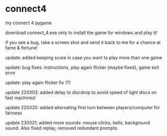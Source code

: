 # connect4
my connect 4 pygame

download connect_4.exe only to install the game for windows and play it!

if you see a bug, take a screen shot and send it back to me for a chance at fame & fortune!

update: added keeping score in case you want to play more than one game

update: bug fixes: instructions, play again flicker (maybe fixed), game exit error

update: play again flicker fix (?)

update 220303: added delay to discdrop to avoid speed of light discs on fast machines!

update 220320: added alternating first turn between players/computer for fairness

update 230321: added more sounds: mouse clicks, bells, background sound. Also fixed replay, removed redundant prompts.
